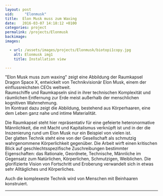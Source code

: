 ```yaml
---
layout: post
uid:     "Elonmusk"
title:  Elon Musk muss zum Waxing
date:   2016-03-07 14:18:12 +0100
categories: project
permalink: /projects/Elonmusk
backimage:
images:

  - url: /assets/images/projects/Elonmusk/biotopi1copy.jpg
    alt: Elonmusk img1
    title: Installation view

---
```

"Elon Musk muss zum waxing" zeigt eine Abbildung der Raumkapsel Dragon Space X, entwickelt von Technikvisionär Elon Musk, einem der einflussreichsten CEOs weltweit.  
Raumschiffe und Raumkapseln sind in ihrer technischen Komplexität und räumlichen Entfernung zur Erde meist außerhalb der menschlichen kognitiven Wahrnehmung.  
Im Kontrast dazu zeigt die Abbildung, bestehend aus Körperhaaren, eine dem Leben ganz nahe und intime Materialität.  

Die Raumkapsel steht hier repräsentativ für eine gefeierte heteronormative Männlichkeit, die mit Macht und Kapitalismus verknüpft ist und in der die Inszenierung rund um Elon Musk nur ein Beispiel von vielen ist.  
Der glatten Technik steht eine von der Gesellschaft als schmutzig wahrgenommene Körperlichkeit gegenüber. Die Arbeit wirft einen kritischen Blick auf geschlechtsspezifische Zuschreibungen bestimmter Eigenschaften: das  Rationale, Geordnete, Technische, Männliche im Gegensatz zum Natürlichen, Körperlichen, Schmutzigen, Weiblichen. Die glorifizierte Vision von Fortschritt und Eroberung verwandelt sich in etwas sehr Alltägliches und Körperliches.  

Auch die komplexeste Technik wird von Menschen mit Beinhaaren konstruiert.

***
